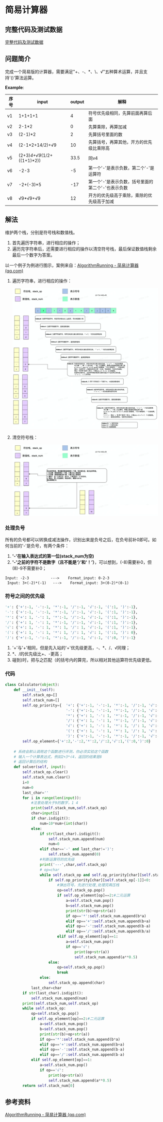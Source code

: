 # 简易计算器

## 完整代码及测试数据

[完整代码及测试数据](https://github.com/ifwind/Algorithm-hands-on/tree/main/calculator)

## 问题简介

完成一个简易版的计算器，需要满足"+、-、*、\、√"五种算术运算，并且支持'()'算法运算。

**Example**:

| 序号 | input                      | output | 解释                                               |
| ---- | -------------------------- | ------ | -------------------------------------------------- |
| v1   | 1+1+1+1                    | 4      | 符号优先级相同，先算前面再算后面                   |
| v2   | 2-1*2                      | 0      | 先算乘除，再算加减                                 |
| v3   | (2-1)*2                    | 2      | 先算括号里面的数                                   |
| v4   | (2-1*2+14/2)+√9            | 10     | 先算括号，再算其他，开方的优先级比乘除高           |
| v5   | (2+3)*4+√9*(1/2+((1+1)*2)) | 33.5   | 同v4                                               |
| v6   | -2-3                       | -5     | 第一个'-'是表示负数，第二个'-'是运算符             |
| v7   | -2+(-3)*5                  | -17    | 第一个'-'是表示负数，括号里面的第二个'-'也表示负数 |
| v8   | √9*√9+√9                   | 12     | 开方的优先级高于乘除，乘除的优先级高于加减         |

## 解法

维护两个栈，分别是符号栈和数值栈。

1. 首先遍历字符串，进行相应的操作；
2. 遍历完字符串后，还需要进行相应的操作以清空符号栈，最后保证数值栈剩余最后一个数字为答案。

以一个例子为例进行图示，案例来自：[AlgorithmRunning - 简易计算器 (qq.com)](https://mp.weixin.qq.com/s/B9LCbfOsY0dcbXdSUYqQEQ)

1. 遍历字符串，进行相应的操作：

   ![](step1.png)

2. 清空符号栈：

   ![](step2.png)

### 处理负号

 所有的负号都可以转换成减法操作，识别出来是负号之后，在负号前补0即可。如何当前的'-'是负号，有两个条件：

1. **'-'在输入表达式的第一位(stack_num为空)**
2. **'-'之前的字符不是数字（且不能是‘）’和‘！’）**，可以想到，(-8)需要补0，但(8)-9不需要补0；

```
Input: -2-3          --->    Format_input: 0-2-3
 Input: 3+(-2)*(-1)   --->    Format_input: 3+(0-2)*(0-1)
```

### 符号之间的优先级

```python
'+': {'+':-1, '-':-1, '*':-1, '/':-1, '√':-1, '(':1, ')':-1},
'-': {'+':-1, '-':-1, '*':-1, '/':-1, '√':-1, '(':1, ')':-1},
'*': {'+': 1, '-': 1, '*':-1, '/':-1, '√':-1, '(':1, ')':-1},
'/': {'+': 1, '-': 1, '*':-1, '/':-1, '√':-1, '(':1, ')':-1},
'√': {'+': 1, '-': 1, '*': 1, '/': 1, '√':-1, '(':1, ')':-1},
'(': {'+': 1, '-': 1, '*': 1, '/': 1, '√': 1, '(':1, ')': 0},
')': {'+':-1, '-':-1, '*':-1, '/':-1, '√':-1, '(':0, ')':-1}
```

1. '+'与'+'相同，但是先入站的'+'优先级更高，-、*、/、√同理；
2. *、/的优先级比+、-更高；
3. 碰到)时，把与之匹配（的括号内的算完，所以相对其他运算符优先级更低。

### 代码

```python
class Calculator(object):
    def __init__(self):
        self.stack_op=[]
        self.stack_num=[]
        self.op_priority={  '+': {'+':-1, '-':-1, '*':-1, '/':-1, '√':-1, '(':1, ')':-1},
                            '-': {'+':-1, '-':-1, '*':-1, '/':-1, '√':-1, '(':1, ')':-1},
                            '*': {'+': 1, '-': 1, '*':-1, '/':-1, '√':-1, '(':1, ')':-1},
                            '/': {'+': 1, '-': 1, '*':-1, '/':-1, '√':-1, '(':1, ')':-1},
                            '√': {'+': 1, '-': 1, '*': 1, '/': 1, '√':-1, '(':1, ')':-1},
                            '(': {'+': 1, '-': 1, '*': 1, '/': 1, '√': 1, '(':1, ')': 0},
                            ')': {'+':-1, '-':-1, '*':-1, '/':-1, '√':-1, '(':0, ')':-1},}
        self.op_element={'+':2,'-':2,'*':2,'/':2,'√':1,'(':0,')':0}
    
    # 系统会默认调用这个函数进行评测，你必须实验这个函数
    # 输入一个计算表达式，例如2+3*√4，返回的结果是8
    # 返回计算后的结构
    def solver(self, input):
        self.stack_op.clear()
        self.stack_num.clear()
        i=0
        num=0
        last_char=''
        for i in range(len(input)):
            #注意处理大于9的数字，1 4
            print(self.stack_num,self.stack_op)
            char=input[i]
            if char.isdigit():
                num=10*num+(int(char))
            else:
                if str(last_char).isdigit():
                    self.stack_num.append(num)
                    num=0
                elif char=='-' and last_char!=')':
                    self.stack_num.append(0)
                #判断运算符的优先级
                print('---',char,self.stack_op)
                # op=char
                while self.stack_op and self.op_priority[char][self.stack_op[-1]]<=0:#优先级相同或更小
                    if self.op_priority[char][self.stack_op[-1]]<0:
                        #弹出符号，先进行处理,处理完再压栈
                        op=self.stack_op.pop()
                        if self.op_element[op]==2:#二元运算
                            a=self.stack_num.pop()
                            b=self.stack_num.pop()
                            print(str(b)+op+str(a))
                            if op=='*':self.stack_num.append(b*a)
                            elif op=='+':self.stack_num.append(b+a)
                            elif op=='-':self.stack_num.append(b-a)
                            elif op=='/':self.stack_num.append(b/a)
                        elif self.op_element[op]==1:
                            a=self.stack_num.pop()
                            if op=='√':
                                print(op+str(a))
                                self.stack_num.append(a**0.5)
                    else:
                        op=self.stack_op.pop()
                        break
                else:
                    self.stack_op.append(char)
            last_char=char
        if str(last_char).isdigit():
            self.stack_num.append(num)
        print(self.stack_num,self.stack_op)
        while self.stack_op:
            op=self.stack_op.pop()
            if self.op_element[op]==2:#二元运算
                a=self.stack_num.pop()
                b=self.stack_num.pop()
                print(str(b)+op+str(a))
                if op=='*':self.stack_num.append(b*a)
                elif op=='+':self.stack_num.append(b+a)
                elif op=='-':self.stack_num.append(b-a)
                elif op=='/':self.stack_num.append(b-a)
            elif self.op_element[op]==1:
                a=self.stack_num.pop()
                if op=='√':
                    print(op+str(a))
                    self.stack_num.append(a**0.5)
        return self.stack_num[0] 
```

## 参考资料

[AlgorithmRunning - 简易计算器 (qq.com)](https://mp.weixin.qq.com/s/B9LCbfOsY0dcbXdSUYqQEQ)

